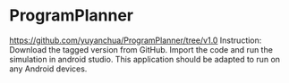# ProgramPlanner
https://github.com/yuyanchua/ProgramPlanner/tree/v1.0
Instruction: Download the tagged version from GitHub. Import the code and run the simulation in android studio. This application should be adapted to run on any Android devices.
